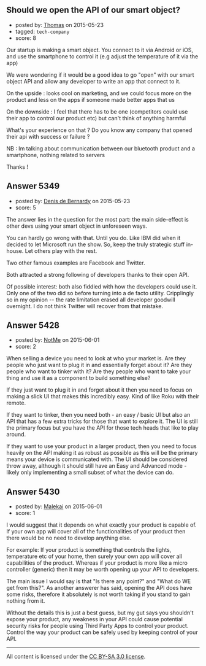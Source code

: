 ## Should we open the API of our smart object?

- posted by: [Thomas](https://stackexchange.com/users/2545829/thomas) on 2015-05-23
- tagged: `tech-company`
- score: 8

Our startup is making a smart object. You connect to it via Android or iOS, and use the smartphone to control it (e.g adjust the temperature of it via the app)

We were wondering if it would be a good idea to go "open" with our smart object API and allow any developer to write an app that connect to it.

On the upside : looks cool on marketing, and we could focus more on the product and less on the apps if someone made better apps that us

On the downside : I feel that there has to be one (competitors could use their app to control our product etc) but can't think of anything harmful

What's your experience on that ? Do you know any company that opened their api with success or failure ?

NB : Im talking about communication between our bluetooth product and a smartphone, nothing related to servers

Thanks !


## Answer 5349

- posted by: [Denis de Bernardy](https://stackexchange.com/users/182468/denis-de-bernardy) on 2015-05-23
- score: 5

The answer lies in the question for the most part: the main side-effect is other devs using your smart object in unforeseen ways.

You can hardly go wrong with that. Until you do. Like IBM did when it decided to let Microsoft run the show. So, keep the truly strategic stuff in-house. Let others play with the rest.

Two other famous examples are Facebook and Twitter.

Both attracted a strong following of developers thanks to their open API.

Of possible interest: both also fiddled with how the developers could use it. Only one of the two did so before turning into a de facto utility. Cripplingly so in my opinion -- the rate limitation erased all developer goodwill overnight. I do not think Twitter will recover from that mistake.


## Answer 5428

- posted by: [NotMe](https://stackexchange.com/users/1771/notme) on 2015-06-01
- score: 2

When selling a device you need to look at who your market is.  Are they people who just want to plug it in and essentially forget about it?  Are they people who want to tinker with it?  Are they people who want to take your thing and use it as a component to build something else?

If they just want to plug it in and forget about it then you need to focus on making a slick UI that makes this incredibly easy.  Kind of like Roku with their remote.  

If they want to tinker, then you need both - an easy / basic UI but also an API that has a few extra tricks for those that want to explore it.  The UI is still the primary focus but you have the API for those tech heads that like to play around.

If they want to use your product in a larger product, then you need to focus heavily on the API making it as robust as possible as this will be the primary means your device is communicated with.  The UI should be considered throw away, although it should still have an Easy and Advanced mode - likely only implementing a small subset of what the device can do.


## Answer 5430

- posted by: [Malekai](https://stackexchange.com/users/5820495/malekai) on 2015-06-01
- score: 1

I would suggest that it depends on what exactly your product is capable of. If your own app will cover all of the functionalities of your product then there would be no need to develop anything else.

For example: If your product is something that controls the lights, temperature etc of your home, then surely your own app will cover all capabilities of the product. Whereas if your product is more like a micro controller (generic) then it may be worth opening up your API to developers.

The main issue I would say is that "Is there any point?" and "What do WE get from this?". As another answerer has said, opening the API does have some risks, therefore it absolutely is not worth taking if you stand to gain nothing from it.

Without the details this is just a best guess, but my gut says you shouldn't expose your product, any weakness in your API could cause potential security risks for people using Third Party Apps to control your product. Control the way your product can be safely used by keeping control of your API.



---

All content is licensed under the [CC BY-SA 3.0 license](https://creativecommons.org/licenses/by-sa/3.0/).
